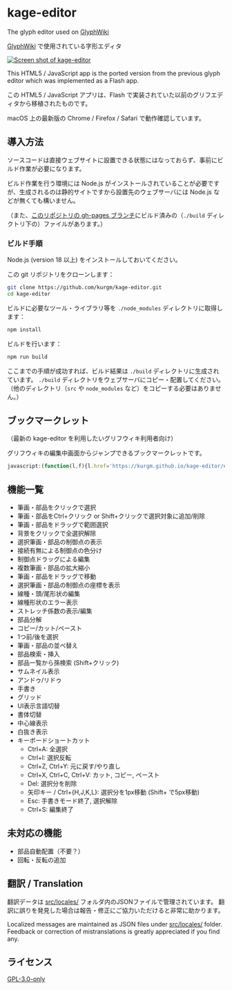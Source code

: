 # kage-editor

The glyph editor used on [GlyphWiki](https://glyphwiki.org/)

[GlyphWiki](https://glyphwiki.org/) で使用されている字形エディタ

[![Screen shot of kage-editor](https://user-images.githubusercontent.com/14951262/147846286-5eec550d-5a20-48a6-ab67-0b37d8674d2d.png)](https://kurgm.github.io/kage-editor/#data=2%3A7%3A8%3A66%3A13%3A102%3A23%3A120%3A43%241%3A0%3A2%3A34%3A60%3A100%3A60%241%3A22%3A4%3A100%3A60%3A100%3A183%241%3A0%3A2%3A16%3A93%3A71%3A93%242%3A22%3A7%3A71%3A93%3A61%3A145%3A13%3A174%242%3A0%3A7%3A171%3A64%3A152%3A81%3A119%3A104%242%3A7%3A0%3A105%3A67%3A121%3A135%3A180%3A166)

This HTML5 / JavaScript app is the ported version from the previous glyph editor which was implemented as a Flash app.

この HTML5 / JavaScript アプリは、Flash で実装されていた以前のグリフエディタから移植されたものです。

macOS 上の最新版の Chrome / Firefox / Safari で動作確認しています。

## 導入方法

ソースコードは直接ウェブサイトに設置できる状態にはなっておらず、事前にビルド作業が必要になります。

ビルド作業を行う環境には Node.js がインストールされていることが必要ですが、生成されるのは静的サイトですから設置先のウェブサーバには Node.js などが無くても構いません。

（また、[このリポジトリの gh-pages ブランチ](https://github.com/kurgm/kage-editor/tree/gh-pages)にビルド済みの（`./build` ディレクトリ下の）ファイルがあります。）

### ビルド手順
Node.js (version 18 以上) をインストールしておいてください。

この git リポジトリをクローンします：
```bash
git clone https://github.com/kurgm/kage-editor.git
cd kage-editor
```

ビルドに必要なツール・ライブラリ等を `./node_modules` ディレクトリに取得します：
```bash
npm install
```

ビルドを行います：
```bash
npm run build
```

ここまでの手順が成功すれば、ビルド結果は `./build` ディレクトリに生成されています。 `./build` ディレクトリをウェブサーバにコピー・配置してください。（他のディレクトリ（`src` や `node_modules` など）をコピーする必要はありません。）

## ブックマークレット
（最新の kage-editor を利用したいグリフウィキ利用者向け）

グリフウィキの編集中画面からジャンプできるブックマークレットです。

```js
javascript:(function(l,f){l.href='https://kurgm.github.io/kage-editor/#ssl='+(l.protocol!='http:')+'&host='+l.host+'&name:page&edittime&related&data:textbox&summary'.replace(/(\w+):?(\w*)/g,function(e,k,n){return k+'='+encodeURIComponent(f[1].elements[n||k].value).replace(/%3A/g,':')})})(location,document.forms)
```

## 機能一覧

- 筆画・部品をクリックで選択
- 筆画・部品をCtrl+クリック or Shift+クリックで選択対象に追加/削除
- 筆画・部品をドラッグで範囲選択
- 背景をクリックで全選択解除
- 選択筆画・部品の制御点の表示
- 接続有無による制御点の色分け
- 制御点ドラッグによる編集
- 複数筆画・部品の拡大縮小
- 筆画・部品をドラッグで移動
- 選択筆画・部品の制御点の座標を表示
- 線種・頭/尾形状の編集
- 線種形状のエラー表示
- ストレッチ係数の表示/編集
- 部品分解
- コピー/カット/ペースト
- 1つ前/後を選択
- 筆画・部品の並べ替え
- 部品検索・挿入
- 部品一覧から孫検索 (Shift+クリック)
- サムネイル表示
- アンドゥ/リドゥ
- 手書き
- グリッド
- UI表示言語切替
- 書体切替
- 中心線表示
- 白抜き表示
- キーボードショートカット
  + Ctrl+A: 全選択
  + Ctrl+I: 選択反転
  + Ctrl+Z, Ctrl+Y: 元に戻す/やり直し
  + Ctrl+X, Ctrl+C, Ctrl+V: カット, コピー, ペースト
  + Del: 選択分を削除
  + 矢印キー / Ctrl+{H,J,K,L}: 選択分を1px移動 (Shift+ で5px移動)
  + Esc: 手書きモード終了, 選択解除
  + Ctrl+S: 編集終了

## 未対応の機能
- 部品自動配置（不要？）
- 回転・反転の追加

## 翻訳 / Translation

翻訳データは [src/locales/](src/locales/) フォルダ内のJSONファイルで管理されています。
翻訳に誤りを発見した場合は報告・修正にご協力いただけると非常に助かります。

Localized messages are maintained as JSON files under [src/locales/](src/locales/) folder. Feedback or correction of mistranslations is greatly appreciated if you find any.

## ライセンス

[GPL-3.0-only](COPYING)
